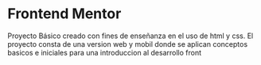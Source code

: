 # Frontend Mentor
Proyecto Básico creado con fines de enseñanza en el uso de html y css.
El proyecto consta de una version web y mobil donde se aplican conceptos basicos e iniciales para una introduccion al desarrollo front